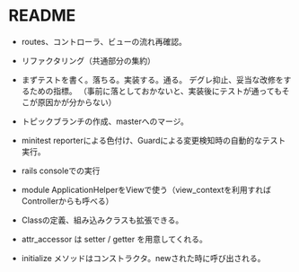 # README

* routes、コントローラ、ビューの流れ再確認。

* リファクタリング（共通部分の集約）

* まずテストを書く。落ちる。実装する。通る。
デグレ抑止、妥当な改修をするための指標。
（事前に落としておかないと、実装後にテストが通ってもそこが原因かが分からない）

* トピックブランチの作成、masterへのマージ。

* minitest reporterによる色付け、Guardによる変更検知時の自動的なテスト実行。

* rails consoleでの実行

* module ApplicationHelperをViewで使う（view_contextを利用すればControllerからも呼べる）

* Classの定義、組み込みクラスも拡張できる。

* attr_accessor は setter / getter を用意してくれる。

* initialize メソッドはコンストラクタ。newされた時に呼び出される。

